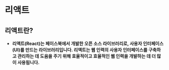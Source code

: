 # 리액트

## 리액트란?

- **리액트(React)는 페이스북에서 개발한 오픈 소스 라이브러리로, 사용자 인터페이스(UI)를 만드는 라이브러리입니다. 리액트는 웹 인력의 사용자 인터페이스를 구축하고 관리하는 데 도움을 주기 위해 효율적이고 효율적인 웹 인력을 개발하는 데 더 많이 사용됩니다.**
